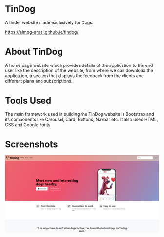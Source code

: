 # TinDog
A tinder website made exclusively for Dogs.

https://almog-arazi.github.io/tindog/

# About TinDog
A home page website which provides details of the application to the end user like the description of the website, from where we can download the application, a section that displays the feedback from the clients and different plans and subscriptions.

# Tools Used
The main framework used in building the TinDog website is Bootstrap and its components like Carousel, Card, Buttons, Navbar etc. It also used HTML, CSS and Google Fonts 

# Screenshots
![](images/Screenshot2.png)

